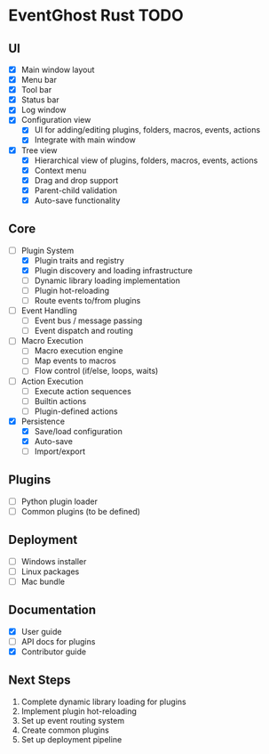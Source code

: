 # EventGhost Rust TODO

## UI
- [x] Main window layout
- [x] Menu bar
- [x] Tool bar
- [x] Status bar
- [x] Log window
- [x] Configuration view
  - [x] UI for adding/editing plugins, folders, macros, events, actions
  - [x] Integrate with main window 
- [x] Tree view
  - [x] Hierarchical view of plugins, folders, macros, events, actions
  - [x] Context menu
  - [x] Drag and drop support
  - [x] Parent-child validation
  - [x] Auto-save functionality

## Core
- [ ] Plugin System
  - [x] Plugin traits and registry
  - [x] Plugin discovery and loading infrastructure
  - [ ] Dynamic library loading implementation
  - [ ] Plugin hot-reloading
  - [ ] Route events to/from plugins
- [ ] Event Handling  
  - [ ] Event bus / message passing
  - [ ] Event dispatch and routing
- [ ] Macro Execution
  - [ ] Macro execution engine
  - [ ] Map events to macros
  - [ ] Flow control (if/else, loops, waits)
- [ ] Action Execution  
  - [ ] Execute action sequences
  - [ ] Builtin actions
  - [ ] Plugin-defined actions
- [x] Persistence
  - [x] Save/load configuration
  - [x] Auto-save
  - [ ] Import/export  

## Plugins
- [ ] Python plugin loader
- [ ] Common plugins (to be defined)

## Deployment
- [ ] Windows installer
- [ ] Linux packages
- [ ] Mac bundle

## Documentation
- [x] User guide
- [ ] API docs for plugins
- [x] Contributor guide

## Next Steps
1. Complete dynamic library loading for plugins
2. Implement plugin hot-reloading
3. Set up event routing system
4. Create common plugins
5. Set up deployment pipeline



